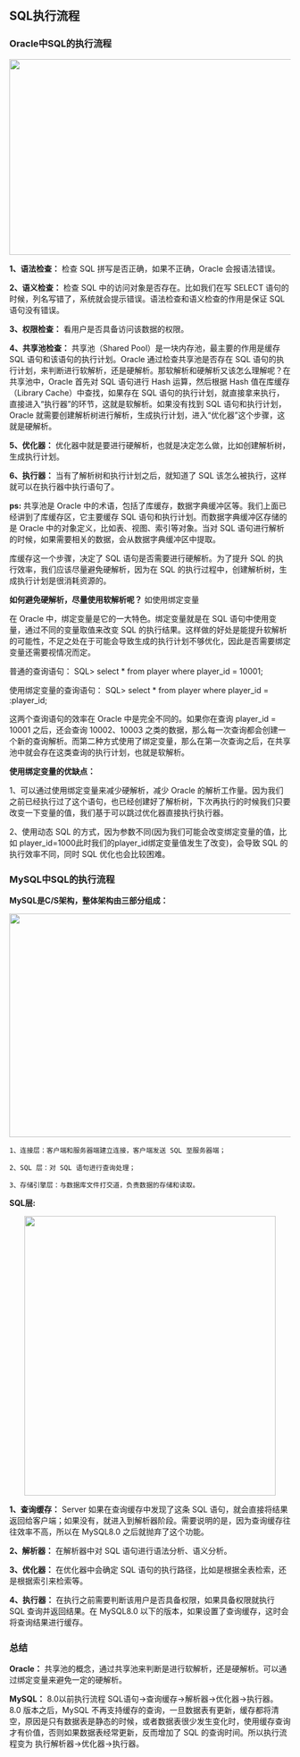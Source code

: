 ## SQL执行流程


### Oracle中SQL的执行流程


<div align=center><img width="700" height="350" src="https://github.com/OneStepAndTwoSteps/SQL_is_important/blob/master/static/SQL%E6%89%A7%E8%A1%8C%E6%B5%81%E7%A8%8B/1.png"/></div>

__1、语法检查：__ 检查 SQL 拼写是否正确，如果不正确，Oracle 会报语法错误。

__2、语义检查：__ 检查 SQL 中的访问对象是否存在。比如我们在写 SELECT 语句的时候，列名写错了，系统就会提示错误。语法检查和语义检查的作用是保证 SQL 语句没有错误。

__3、权限检查：__ 看用户是否具备访问该数据的权限。

__4、共享池检查：__ 共享池（Shared Pool）是一块内存池，最主要的作用是缓存 SQL 语句和该语句的执行计划。Oracle 通过检查共享池是否存在 SQL 语句的执行计划，来判断进行软解析，还是硬解析。那软解析和硬解析又该怎么理解呢？在共享池中，Oracle 首先对 SQL 语句进行 Hash 运算，然后根据 Hash 值在库缓存（Library Cache）中查找，如果存在 SQL 语句的执行计划，就直接拿来执行，直接进入“执行器”的环节，这就是软解析。如果没有找到 SQL 语句和执行计划，Oracle 就需要创建解析树进行解析，生成执行计划，进入“优化器”这个步骤，这就是硬解析。

__5、优化器：__ 优化器中就是要进行硬解析，也就是决定怎么做，比如创建解析树，生成执行计划。

__6、执行器：__ 当有了解析树和执行计划之后，就知道了 SQL 该怎么被执行，这样就可以在执行器中执行语句了。


__ps:__ 共享池是 Oracle 中的术语，包括了库缓存，数据字典缓冲区等。我们上面已经讲到了库缓存区，它主要缓存 SQL 语句和执行计划。而数据字典缓冲区存储的是 Oracle 中的对象定义，比如表、视图、索引等对象。当对 SQL 语句进行解析的时候，如果需要相关的数据，会从数据字典缓冲区中提取。

库缓存这一个步骤，决定了 SQL 语句是否需要进行硬解析。为了提升 SQL 的执行效率，我们应该尽量避免硬解析，因为在 SQL 的执行过程中，创建解析树，生成执行计划是很消耗资源的。


__如何避免硬解析，尽量使用软解析呢？__ 如使用绑定变量 

在 Oracle 中，绑定变量是它的一大特色。绑定变量就是在 SQL 语句中使用变量，通过不同的变量取值来改变 SQL 的执行结果。这样做的好处是能提升软解析的可能性，不足之处在于可能会导致生成的执行计划不够优化，因此是否需要绑定变量还需要视情况而定。

普通的查询语句：
SQL> select * from player where player_id = 10001;

使用绑定变量的查询语句：
SQL> select * from player where player_id = :player_id;


这两个查询语句的效率在 Oracle 中是完全不同的。如果你在查询 player_id = 10001 之后，还会查询 10002、10003 之类的数据，那么每一次查询都会创建一个新的查询解析。而第二种方式使用了绑定变量，那么在第一次查询之后，在共享池中就会存在这类查询的执行计划，也就是软解析。

__使用绑定变量的优缺点：__

1、可以通过使用绑定变量来减少硬解析，减少 Oracle 的解析工作量。因为我们之前已经执行过了这个语句，也已经创建好了解析树，下次再执行的时候我们只要改变一下变量的值，我们基于可以跳过优化器直接执行执行器。

2、使用动态 SQL 的方式，因为参数不同(因为我们可能会改变绑定变量的值，比如 player_id=1000此时我们的player_id绑定变量值发生了改变)，会导致 SQL 的执行效率不同，同时 SQL 优化也会比较困难。



### MySQL中SQL的执行流程

__MySQL是C/S架构，整体架构由三部分组成：__

<div align=center><img width="700" height="400" src="https://github.com/OneStepAndTwoSteps/SQL_is_important/blob/master/static/SQL%E6%89%A7%E8%A1%8C%E6%B5%81%E7%A8%8B/2.png"/></div>

    1、连接层：客户端和服务器端建立连接，客户端发送 SQL 至服务器端；

    2、SQL 层：对 SQL 语句进行查询处理；

    3、存储引擎层：与数据库文件打交道，负责数据的存储和读取。



__SQL层:__


<div align=center><img width="450" height="500" src="https://github.com/OneStepAndTwoSteps/SQL_is_important/blob/master/static/SQL%E6%89%A7%E8%A1%8C%E6%B5%81%E7%A8%8B/3.jpg"/></div>

__1、查询缓存：__ Server 如果在查询缓存中发现了这条 SQL 语句，就会直接将结果返回给客户端；如果没有，就进入到解析器阶段。需要说明的是，因为查询缓存往往效率不高，所以在 MySQL8.0 之后就抛弃了这个功能。

__2、解析器：__ 在解析器中对 SQL 语句进行语法分析、语义分析。

__3、优化器：__ 在优化器中会确定 SQL 语句的执行路径，比如是根据全表检索，还是根据索引来检索等。

__4、执行器：__ 在执行之前需要判断该用户是否具备权限，如果具备权限就执行 SQL 查询并返回结果。在 MySQL8.0 以下的版本，如果设置了查询缓存，这时会将查询结果进行缓存。



### 总结

__Oracle：__ 共享池的概念，通过共享池来判断是进行软解析，还是硬解析。可以通过绑定变量来避免一定的硬解析。

__MySQL：__  8.0以前执行流程 SQL语句→查询缓存→解析器→优化器→执行器。 8.0 版本之后，MySQL 不再支持缓存的查询，一旦数据表有更新，缓存都将清空，原因是只有数据表是静态的时候，或者数据表很少发生变化时，使用缓存查询才有价值，否则如果数据表经常更新，反而增加了 SQL 的查询时间。所以执行流程变为 执行解析器→优化器→执行器。




